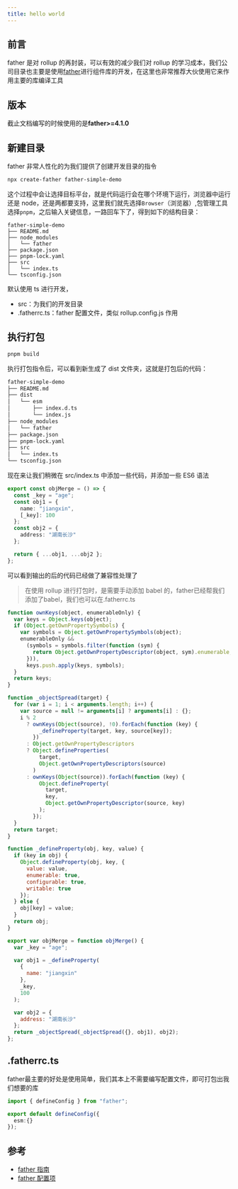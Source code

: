 ```yaml
---
title: hello world
---
```


## 前言

father 是对 rollup 的再封装，可以有效的减少我们对 rollup 的学习成本，我们公司目录也主要是使用[father](https://github.com/umijs/father)进行组件库的开发，在这里也非常推荐大伙使用它来作用主要的库编译工具

## 版本

截止文档编写的时候使用的是**father>=4.1.0**

## 新建目录

father 非常人性化的为我们提供了创建开发目录的指令

```bash
npx create-father father-simple-demo
```

这个过程中会让选择目标平台，就是代码运行会在哪个环境下运行，浏览器中运行还是 node，还是两都要支持，这里我们就先选择`Browser`（浏览器）,包管理工具选择`pnpm`，之后输入关键信息，一路回车下了，得到如下的结构目录：

```tree
father-simple-demo
├── README.md
├── node_modules
│   └── father
├── package.json
├── pnpm-lock.yaml
├── src
│   └── index.ts
└── tsconfig.json
```

默认使用 ts 进行开发，

- src：为我们的开发目录
- .fatherrc.ts：father 配置文件，类似 rollup.config.js 作用

## 执行打包

```bash
pnpm build
```

执行打包指令后，可以看到新生成了 dist 文件夹，这就是打包后的代码：

```bash
father-simple-demo
├── README.md
├── dist
│   └── esm
│       ├── index.d.ts
│       └── index.js
├── node_modules
│   └── father
├── package.json
├── pnpm-lock.yaml
├── src
│   └── index.ts
└── tsconfig.json
```

现在来让我们稍微在 src/index.ts 中添加一些代码，并添加一些 ES6 语法

```ts
export const objMerge = () => {
  const _key = "age";
  const obj1 = {
    name: "jiangxin",
    [_key]: 100
  };
  const obj2 = {
    address: "湖南长沙"
  };

  return { ...obj1, ...obj2 };
};
```

可以看到输出的后的代码已经做了兼容性处理了

> 在使用 rollup 进行打包时，是需要手动添加 babel 的，father已经帮我们添加了babel，我们也可以在.fatherrc.ts

```js
function ownKeys(object, enumerableOnly) {
  var keys = Object.keys(object);
  if (Object.getOwnPropertySymbols) {
    var symbols = Object.getOwnPropertySymbols(object);
    enumerableOnly &&
      (symbols = symbols.filter(function (sym) {
        return Object.getOwnPropertyDescriptor(object, sym).enumerable;
      })),
      keys.push.apply(keys, symbols);
  }
  return keys;
}

function _objectSpread(target) {
  for (var i = 1; i < arguments.length; i++) {
    var source = null != arguments[i] ? arguments[i] : {};
    i % 2
      ? ownKeys(Object(source), !0).forEach(function (key) {
          _defineProperty(target, key, source[key]);
        })
      : Object.getOwnPropertyDescriptors
      ? Object.defineProperties(
          target,
          Object.getOwnPropertyDescriptors(source)
        )
      : ownKeys(Object(source)).forEach(function (key) {
          Object.defineProperty(
            target,
            key,
            Object.getOwnPropertyDescriptor(source, key)
          );
        });
  }
  return target;
}

function _defineProperty(obj, key, value) {
  if (key in obj) {
    Object.defineProperty(obj, key, {
      value: value,
      enumerable: true,
      configurable: true,
      writable: true
    });
  } else {
    obj[key] = value;
  }
  return obj;
}

export var objMerge = function objMerge() {
  var _key = "age";

  var obj1 = _defineProperty(
    {
      name: "jiangxin"
    },
    _key,
    100
  );

  var obj2 = {
    address: "湖南长沙"
  };
  return _objectSpread(_objectSpread({}, obj1), obj2);
};
```

## .fatherrc.ts
father最主要的好处是使用简单，我们其本上不需要编写配置文件，即可打包出我们想要的库
```ts
import { defineConfig } from "father";

export default defineConfig({
  esm:{}
});
```

## 参考
- [father 指南](https://github.com/umijs/father/blob/6451668e5c803276c535187a7fb47e2c7332d094/docs/guide/index.md)
- [father 配置项](https://github.com/umijs/father/blob/6451668e5c803276c535187a7fb47e2c7332d094/docs/config.md)